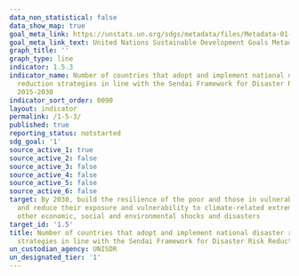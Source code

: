 ```yaml
---
data_non_statistical: false
data_show_map: true
goal_meta_link: https://unstats.un.org/sdgs/metadata/files/Metadata-01-05-03.pdf
goal_meta_link_text: United Nations Sustainable Development Goals Metadata (pdf 894kB)
graph_title: ''
graph_type: line
indicator: 1.5.3
indicator_name: Number of countries that adopt and implement national disaster risk
  reduction strategies in line with the Sendai Framework for Disaster Risk Reduction
  2015-2030
indicator_sort_order: 0090
layout: indicator
permalink: /1-5-3/
published: true
reporting_status: notstarted
sdg_goal: '1'
source_active_1: true
source_active_2: false
source_active_3: false
source_active_4: false
source_active_5: false
source_active_6: false
target: By 2030, build the resilience of the poor and those in vulnerable situations
  and reduce their exposure and vulnerability to climate-related extreme events and
  other economic, social and environmental shocks and disasters
target_id: '1.5'
title: Number of countries that adopt and implement national disaster risk reduction
  strategies in line with the Sendai Framework for Disaster Risk Reduction 2015-2030
un_custodian_agency: UNISDR
un_designated_tier: '1'
---
```

